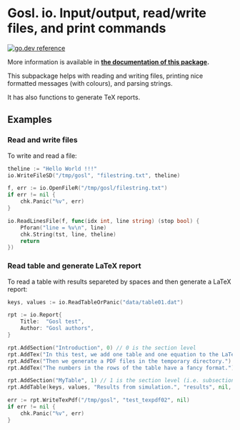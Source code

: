 # Gosl. io. Input/output, read/write files, and print commands

[![go.dev reference](https://img.shields.io/badge/go.dev-reference-007d9c?logo=go&logoColor=white&style=flat-square)](https://pkg.go.dev/github.com/cpmech/gosl/io)

More information is available in **[the documentation of this package](https://pkg.go.dev/github.com/cpmech/gosl/io).**

This subpackage helps with reading and writing files, printing nice formatted messages (with
colours), and parsing strings.

It has also functions to generate TeX reports.

## Examples

### Read and write files

To write and read a file:

```go
theline := "Hello World !!!"
io.WriteFileSD("/tmp/gosl", "filestring.txt", theline)

f, err := io.OpenFileR("/tmp/gosl/filestring.txt")
if err != nil {
    chk.Panic("%v", err)
}

io.ReadLinesFile(f, func(idx int, line string) (stop bool) {
    Pforan("line = %v\n", line)
    chk.String(tst, line, theline)
    return
})
```

### Read table and generate LaTeX report

To read a table with results separeted by spaces and then generate a LaTeX report:

```go
keys, values := io.ReadTableOrPanic("data/table01.dat")

rpt := io.Report{
    Title:  "Gosl test",
    Author: "Gosl authors",
}

rpt.AddSection("Introduction", 0) // 0 is the section level
rpt.AddTex("In this test, we add one table and one equation to the LaTeX document.")
rpt.AddTex("Then we generate a PDF files in the temporary directory.")
rpt.AddTex("The numbers in the rows of the table have a fancy format.")

rpt.AddSection("MyTable", 1) // 1 is the section level (i.e. subsection)
rpt.AddTable(keys, values, "Results from simulation.", "results", nil, nil)

err := rpt.WriteTexPdf("/tmp/gosl", "test_texpdf02", nil)
if err != nil {
    chk.Panic("%v", err)
}
```
